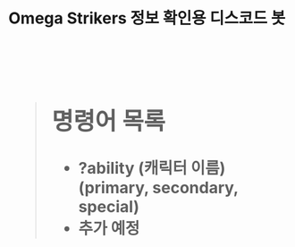 <h1>Omega Strikers 정보 확인용 디스코드 봇 <h1/><br/>

> ## 명령어 목록
> * ?ability (캐릭터 이름) (primary, secondary, special)<br/>
> * 추가 예정<br/>

